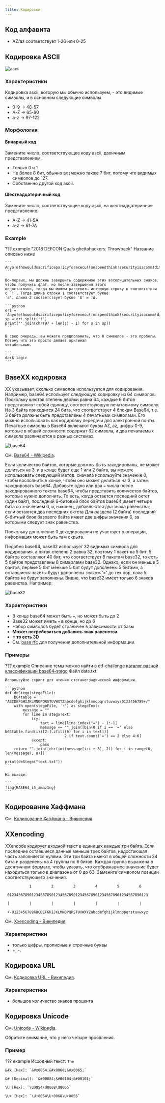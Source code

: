 ```yaml
---
title: Кодировки
---
```


## Код алфавита

- AZ/az соответствует 1-26 или 0-25

## Кодировка ASCII

![ascii](../../assets/img/encode/ascii.jpg)

### Характеристики

Кодировка ascii, которую мы обычно используем, - это видимые символы, и в основном следующие символы

- 0-9 -> 48-57
- A-Z -> 65-90
- a-z -> 97-122

### Морфология

#### Бинарный код

Замените число, соответствующее коду ascii, двоичным представлением.

- Только 0 и 1
- Не более 8 бит, обычно возможно также 7 бит, потому что видимых символов до 127.
- Собственно другой код ascii.

#### Шестнадцатеричный код

Замените число, соответствующее коду ascii, на шестнадцатеричное представление.

- A-Z -> 41-5A
- a-z -> 61-7A

### Example

??? example "2018 DEFCON Quals ghettohackers: Throwback"
    Название описано ниже
    
    ```
    Anyo!e!howouldsacrificepo!icyforexecu!!onspeedthink!securityisacomm!ditytop!urintoasy!tem!
    ```

    Во-первых, мы должны завершить содержимое этих восклицательных знаков, чтобы получить флаг, но после завершения этого
    недостаточно, тогда мы можем разделить исходную строку в соответствии с `!`, Тогда длина строки 1 соответствует букве 
    'a', длина 2 соответствует букве 'б' и тд.

    ```python
    ori = 'Anyo!e!howouldsacrificepo!icyforexecu!!onspeedthink!securityisacomm!ditytop!urintoasy!tem!'
    sp = ori.split('!')
    print(''.join(chr(97 + len(s) - 1) for s in sp))
    ```

    В свою очередь, вы можете предположить, что 0 символов - это пробелы. Потому что это просто делает оригинал 
    читабельным.

    ```
    dark logic
    ```

## BaseXX кодировка

XX указывает, сколько символов используется для кодирования. Например, base64 использует следующую кодировку
из 64 символов. Поскольку шестая степень двойки равна 64, каждые 6 битов представляют собой единицу, соответствующую
печатаемому символу. На 3 байта приходится 24 бита, что соответствует 4 блокам Base64, т.е. 3 байта должны быть
представлены 4 печатными символами. Его можно использовать как кодировку передачи для электронной почты. Печатные
символы в Base64 включают буквы AZ, az, цифры 0-9, которые в общей сложности содержат 62 символа, и два печатаемых
символа различаются в разных системах.

![base64](../../assets/img/encode/base64.png)

См. [Base64 - Wikipedia](<https://en.wikipedia.org/wiki/Base64>).

Если количество байтов, которые должны быть закодированы, не может делиться на 3, и в конце будет еще 1 или 2 байта, вы
можете использовать следующий метод: сначала используйте значение 0, чтобы восполнить в конце, чтобы оно может делиться
на 3, а затем закодировать base64. Добавьте одно или два `=` числа после закодированного текста base64, чтобы
представить количество байтов, которые нужно дополнить. То есть, когда остается последний октет (один байт), последний
6-битовый блок байтов base64 имеет четыре бита со значением 0, и, наконец, добавляются два знака равенства; если
остаются два последних октета Для раздела (2 байта) последний 6-битный блок базового байта имеет две цифры значения 0,
за которыми следует знак равенства.

Поскольку дополнение 0 декодирования не участвует в операции, информация может быть там скрыта.

Подобно base64, base32 использует 32 видимых символа для кодирования, а пятая степень 2 равна 32, поэтому 1 пакет на 5
бит. 5 байтов составляют 40 бит, что соответствует 8 пакетам base32, то есть 5 байтов представлены 8 символами base32.
Однако, если он меньше 5 байтов, первые 5 бит меньше 5 бит будут дополнены 5 битами, а оставшиеся пакеты будут дополнены
знаком '=' до тех пор, пока 5 байтов не будут заполнены. Видно, что base32 имеет только 6 знаков равенства. Например:

![base32](../../assets/img/encode/base32.png)

### Характеристики

- В конце base64 может быть `=`, но может быть до 2
- Base32 может иметь `=` в конце, но до 6
- Набор символов будет ограничен в зависимости от базы
- **Может потребоваться добавить знак равенства**
- **= то есть 3D**
- См. [base rfc](<https://tools.ietf.org/html/rfc4648>) для получения дополнительной информации.

### Примеры

??? example 
    Описание темы можно найти в
    ctf-challenge [каталог разной классификации base64-stego](<https://github.com/ctf-wiki/ctf-challenges/tree/master/misc/encode/computer/base64-stego>)
    Файл data.txt.

    Используйте скрипт для чтения стеганографической информации.

    ```python
    def deStego(stegoFile):
        b64table = "ABCDEFGHIJKLMNOPQRSTUVWXYZabcdefghijklmnopqrstuvwxyz0123456789+/"
        with open(stegoFile, 'r') as stegoText:
            message = ""
            for line in stegoText:
                try:
                    text = line[line.index("=") - 1:-1]
                    message += "".join([bin(0 if i == '=' else b64table.find(i))[2:].zfill(6) for i in text])[
                               2 if text.count('=') == 2 else 4:6]
                except:
                    pass
        return "".join([chr(int(message[i:i + 8], 2)) for i in range(0, len(message), 8)])
    
    print(deStego("text.txt"))
    ```

    На выходе:
    
    ```
    flag{BASE64_i5_amaz1ng}
    ```

## Кодирование Хаффмана

См. [Кодирование Хаффмана - Википедия](<https://en.wikipedia.org/wiki/Huffman_coding>).

## XXencoding

XXencode кодирует входной текст в единицах каждые три байта. Если последние оставшиеся данные меньше трех байтов,
недостающая часть заполняется нулями. Эти три байта имеют в общей сложности 24 бита и разделены на 4 группы по 6 битов.
Каждая группа выражена в десятичном формате, чтобы указать, что отображаемое значение будет находиться только в
диапазоне от 0 до 63. Замените символом позиции соответствующего значения.

```text
           1         2         3         4         5         6

 0123456789012345678901234567890123456789012345678901234567890123

 |         |         |         |         |         |         |

 +-0123456789ABCDEFGHIJKLMNOPQRSTUVWXYZabcdefghijklmnopqrstuvwxyz
```

См. [Xxencoding - Википедия](<https://en.wikipedia.org/wiki/Xxencoding>).

### Характеристики

- только цифры, прописные и строчные буквы
- +, -.

## Кодировка URL

См. [Кодировка URL - Википедия](<https://en.wikipedia.org/wiki/Percent-encoding>).

### Характеристики

- большое количество знаков процента

## Кодировка Unicode

См. [Unicode - Wikipedia](<https://en.wikipedia.org/wiki/Unicode>).

Обратите внимание, что у него четыре проявления.

### Пример

??? example
    Исходный текст: `The`

    &#x [Hex]: `&#x0054;&#x0068;&#x0065;`

    &# [Decimal]: `&#00084;&#00104;&#00101;`

    \U [Hex]: `\U0054\U0068\U0065`

    \U+ [Hex]: `\U+0054\U+0068\U+0065`
